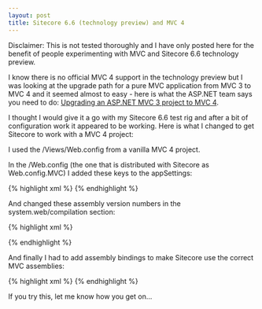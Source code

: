 ```yaml
---
layout: post
title: Sitecore 6.6 (technology preview) and MVC 4
---
```


Disclaimer: This is not tested thoroughly and I have only posted here for the benefit of people experimenting with MVC and Sitecore 6.6 technology preview.

I know there is no official MVC 4 support in the technology preview but I was looking at the upgrade path for a pure MVC application from MVC 3 to MVC 4 and it seemed almost to easy - here is what the ASP.NET team says you need to do: [Upgrading an ASP.NET MVC 3 project to MVC 4](http://www.asp.net/whitepapers/mvc4-release-notes#_Toc303253806).&nbsp;

I thought I would give it a go with my Sitecore 6.6 test rig and after a bit of configuration work it appeared to be working. Here is what I changed to get Sitecore to work with a MVC 4 project:

I used the /Views/Web.config from a vanilla MVC 4 project.

In the /Web.config (the one that is distributed with Sitecore as Web.config.MVC) I added these keys to the appSettings:

{% highlight xml %}
<add key="webpages:Version" value="2.0.0.0" />
<add key="webpages:Enabled" value="false" />
<add key="PreserveLoginUrl" value="true" />
<add key="ClientValidationEnabled" value="true" />
<add key="UnobtrusiveJavaScriptEnabled" value="true" />
{% endhighlight %}


And changed these assembly version numbers in the system.web/compilation section:

{% highlight xml %}
<!--<add assembly="System.Web.Mvc, Version=3.0.0.0, Culture=neutral,PublicKeyToken=31BF3856AD364E35" />-->
<add assembly="System.Web.Mvc, Version=4.0.0.0, Culture=neutral,PublicKeyToken=31BF3856AD364E35" />
<!--<add assembly="System.Web.WebPages, Version=1.0.0.0, Culture=neutral,PublicKeyToken=31BF3856AD364E35" />-->
<add assembly="System.Web.WebPages, Version=2.0.0.0, Culture=neutral,PublicKeyToken=31BF3856AD364E35" />
{% endhighlight %}

And finally I had to add assembly bindings to make Sitecore use the correct MVC assemblies:

{% highlight xml %}
<runtime>
  <assemblyBinding xmlns="urn:schemas-microsoft-com:asm.v1">
    <dependentAssembly>
      <assemblyIdentity name="System.Web.Helpers" publicKeyToken="31bf3856ad364e35" />
      <bindingRedirect oldVersion="1.0.0.0" newVersion="2.0.0.0"/>
    </dependentAssembly>
    <dependentAssembly>
      <assemblyIdentity name="System.Web.Mvc" publicKeyToken="31bf3856ad364e35" />
      <bindingRedirect oldVersion="1.0.0.0-3.0.0.0" newVersion="4.0.0.0"/>
    </dependentAssembly>
    <dependentAssembly>
      <assemblyIdentity name="System.Web.WebPages" publicKeyToken="31bf3856ad364e35" />
      <bindingRedirect oldVersion="1.0.0.0" newVersion="2.0.0.0"/>
    </dependentAssembly>
    <dependentAssembly>
      <assemblyIdentity name="Newtonsoft.Json" publicKeyToken="30ad4fe6b2a6aeed" /> 
      <bindingRedirect oldVersion="3.5.0.0" newVersion="4.5.0.0"/>
    </dependentAssembly>
  </assemblyBinding>
</runtime>
{% endhighlight %}

If you try this, let me know how you get on...

